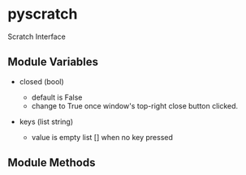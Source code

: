 # pyscratch
Scratch Interface


## Module Variables

- closed (bool)<br>
  - default is False
  - change to True once window's top-right close button clicked. 

- keys (list string) <br>
  - value is empty list [] when no key pressed

## Module Methods







